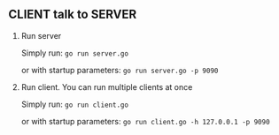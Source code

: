 CLIENT talk to SERVER
---

1. Run server

	Simply run: `go run server.go`

   or with startup parameters: `go run server.go -p 9090`

2. Run client. You can run multiple clients at once

   Simply run: `go run client.go`

   or with startup parameters: `go run client.go -h 127.0.0.1 -p 9090`
